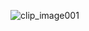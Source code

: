 ![clip_image001](https://github.com/JorgesNofulla/CloudcomparePlugins/assets/113198223/212e77f9-5e28-43cb-a535-84e5ac53d090)
